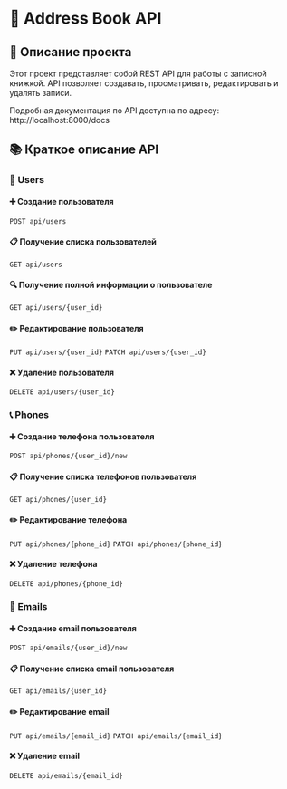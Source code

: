 # 📖 Address Book API

## 📝 Описание проекта

Этот проект представляет собой REST API для работы с записной книжкой. API позволяет создавать, просматривать,
редактировать и удалять записи.

Подробная документация по API доступна по
адресу: http://localhost:8000/docs

## 📚 Краткое описание API

### 👥 Users

#### ➕ Создание пользователя

`POST api/users`

#### 📋 Получение списка пользователей

`GET api/users`

#### 🔍 Получение полной информации о пользователе

`GET api/users/{user_id}`

#### ✏️ Редактирование пользователя

`PUT api/users/{user_id}`
`PATCH api/users/{user_id}`

#### ❌ Удаление пользователя

`DELETE api/users/{user_id}`

### 📞 Phones

#### ➕ Создание телефона пользователя

`POST api/phones/{user_id}/new`

#### 📋 Получение списка телефонов пользователя

`GET api/phones/{user_id}`

#### ✏️ Редактирование телефона

`PUT api/phones/{phone_id}`
`PATCH api/phones/{phone_id}`

#### ❌ Удаление телефона

`DELETE api/phones/{phone_id}`

### 📧 Emails

#### ➕ Создание email пользователя

`POST api/emails/{user_id}/new`

#### 📋 Получение списка email пользователя

`GET api/emails/{user_id}`

#### ✏️ Редактирование email

`PUT api/emails/{email_id}`
`PATCH api/emails/{email_id}`

#### ❌ Удаление email

`DELETE api/emails/{email_id}`